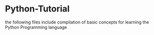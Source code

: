 # Python-Tutorial
the following files include compilation of basic concepts for learning the Python Programming language
